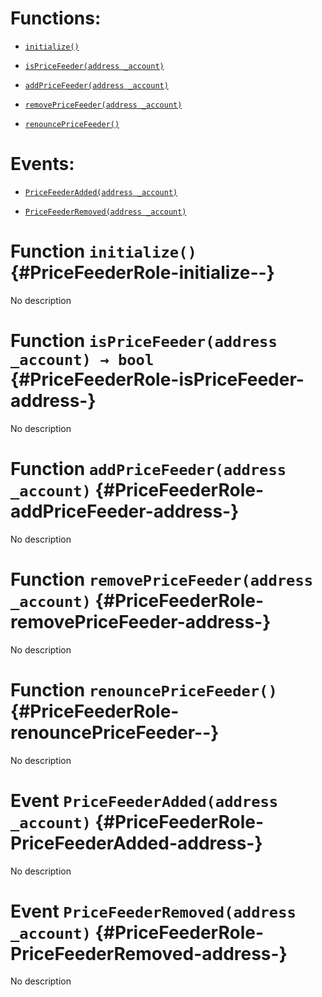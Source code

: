 # Functions:

- [`initialize()`](#PriceFeederRole-initialize--)

- [`isPriceFeeder(address _account)`](#PriceFeederRole-isPriceFeeder-address-)

- [`addPriceFeeder(address _account)`](#PriceFeederRole-addPriceFeeder-address-)

- [`removePriceFeeder(address _account)`](#PriceFeederRole-removePriceFeeder-address-)

- [`renouncePriceFeeder()`](#PriceFeederRole-renouncePriceFeeder--)

# Events:

- [`PriceFeederAdded(address _account)`](#PriceFeederRole-PriceFeederAdded-address-)

- [`PriceFeederRemoved(address _account)`](#PriceFeederRole-PriceFeederRemoved-address-)

# Function `initialize()` {#PriceFeederRole-initialize--}

No description

# Function `isPriceFeeder(address _account) → bool` {#PriceFeederRole-isPriceFeeder-address-}

No description

# Function `addPriceFeeder(address _account)` {#PriceFeederRole-addPriceFeeder-address-}

No description

# Function `removePriceFeeder(address _account)` {#PriceFeederRole-removePriceFeeder-address-}

No description

# Function `renouncePriceFeeder()` {#PriceFeederRole-renouncePriceFeeder--}

No description

# Event `PriceFeederAdded(address _account)` {#PriceFeederRole-PriceFeederAdded-address-}

No description

# Event `PriceFeederRemoved(address _account)` {#PriceFeederRole-PriceFeederRemoved-address-}

No description
